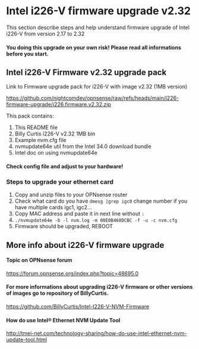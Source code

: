 # Intel i226-V firmware upgrade v2.32
This section describe steps and help understand firmware upgrade of Intel i226-V from version 2.17 to 2.32
#### You doing this upgrade on your own risk! Please read all informations before you start.

## Intel i226-V Firmware v2.32 upgrade pack

Link to Firmware upgrade pack for i226-V with image v2.32 (1MB version)

https://github.com/nightcomdev/opnsense/raw/refs/heads/main/i226-firmware-upgrade/i226.firmware.v2.32.zip

This pack contains:
1) This README file
2) Billy Curtis i226-V v2.32 1MB bin
3) Example nvm.cfg file
4) nvmupdate64e util from the Intel 34.0 download bundle
5) Intel doc on using nvmupdate64e

#### Check config file and adjust to your hardware!

### Steps to upgrade your ethernet card
1. Copy and unzip files to your OPNsense router
2. Check what card do you have `dmesg |grep igc0` change number if you have multiple cards igc1, igc2...
3. Copy MAC address and paste it in next line without `:`
4. `./nvmupdate64e -b -l nvm.log -m 00E0B468DCBC -f -u -c nvm.cfg`
5. Firmware should be upgraded, REBOOT

## More info about i226-V firmware upgrade
#### Topic on OPNsense forum
https://forum.opnsense.org/index.php?topic=48695.0

#### For more informations about upgrading i226-V firmware or other versions of images go to repository of BillyCurtis.

https://github.com/BillyCurtis/Intel-I226-V-NVM-Firmware

#### How do use Intel® Ethernet NVM Update Tool

http://tmei-net.com/technology-sharing/how-do-use-intel-ethernet-nvm-update-tool.html
